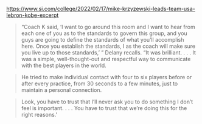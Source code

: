 https://www.si.com/college/2022/02/17/mike-krzyzewski-leads-team-usa-lebron-kobe-excerpt

>“Coach K said, ‘I want to go around this room and I want to hear from each one of you as to the standards to govern this group, and you guys are going to define the standards of what you’ll accomplish here. Once you establish the standards, I as the coach will make sure you live up to those standards,’ ” Delany recalls. “It was brilliant. . . . It was a simple, well-thought-out and respectful way to communicate with the best players in the world.

> He tried to make individual contact with four to six players before or after every practice, from 30 seconds to a few minutes, just to maintain a personal connection.

> Look, you have to trust that I’ll never ask you to do something I don’t feel is important. . . . You have to trust that we’re doing this for the right reasons.’
